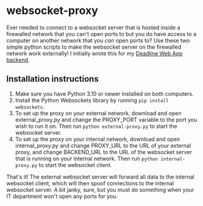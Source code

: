 # websocket-proxy
Ever needed to connect to a websocket server that is hosted inside a firewalled network that you can't open ports to but you do have access to a computer on another network that you *can* open ports to? Use these two simple python scripts to make the websocket server on the firewalled network work externally! I initially wrote this for my [Deadline Web App backend](https://github.com/BreakTools/deadline-web-app-backend).

## Installation instructions
1. Make sure you have Python 3.10 or newer installed on both computers.
2. Install the Python Websockets library by running `pip install websockets`.
3. To set up the proxy on your external network, download and open external_proxy.py and change the PROXY_PORT variable to the port you wish to run it on. Then run `python external-proxy.py` to start the websocket server.
4. To set up the proxy on your internal network, download and open internal_proxy.py and change PROXY_URL to the URL of your external proxy, and change BACKEND_URL to the URL of the websocket server that is running on your internal network. Then run `python internal-proxy.py` to start the websocket client.

That's it! The external websocket server will forward all data to the internal websocket client, which will then spoof connections to the internal websocket server. A bit janky, sure, but you must do something when your IT department won't open any ports for you. 
